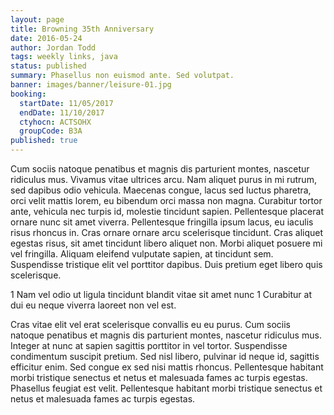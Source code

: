```yaml
---
layout: page
title: Browning 35th Anniversary
date: 2016-05-24
author: Jordan Todd
tags: weekly links, java
status: published
summary: Phasellus non euismod ante. Sed volutpat.
banner: images/banner/leisure-01.jpg
booking:
  startDate: 11/05/2017
  endDate: 11/10/2017
  ctyhocn: ACTSOHX
  groupCode: B3A
published: true
---
```

Cum sociis natoque penatibus et magnis dis parturient montes, nascetur ridiculus mus. Vivamus vitae ultrices arcu. Nam aliquet purus in mi rutrum, sed dapibus odio vehicula. Maecenas congue, lacus sed luctus pharetra, orci velit mattis lorem, eu bibendum orci massa non magna. Curabitur tortor ante, vehicula nec turpis id, molestie tincidunt sapien. Pellentesque placerat ornare nunc sit amet viverra. Pellentesque fringilla ipsum lacus, eu iaculis risus rhoncus in. Cras ornare ornare arcu scelerisque tincidunt. Cras aliquet egestas risus, sit amet tincidunt libero aliquet non. Morbi aliquet posuere mi vel fringilla. Aliquam eleifend vulputate sapien, at tincidunt sem. Suspendisse tristique elit vel porttitor dapibus. Duis pretium eget libero quis scelerisque.

1 Nam vel odio ut ligula tincidunt blandit vitae sit amet nunc
1 Curabitur at dui eu neque viverra laoreet non vel est.

Cras vitae elit vel erat scelerisque convallis eu eu purus. Cum sociis natoque penatibus et magnis dis parturient montes, nascetur ridiculus mus. Integer at nunc at sapien sagittis porttitor in vel tortor. Suspendisse condimentum suscipit pretium. Sed nisl libero, pulvinar id neque id, sagittis efficitur enim. Sed congue ex sed nisi mattis rhoncus. Pellentesque habitant morbi tristique senectus et netus et malesuada fames ac turpis egestas. Phasellus feugiat est velit. Pellentesque habitant morbi tristique senectus et netus et malesuada fames ac turpis egestas.
